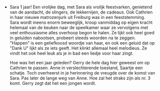 - Sara 1 jaar! Een vrolijke dag, met Sara als vrolijk feestvarken, genietend van de aandacht, de slingers, de lekkernijen, de cadeaus. Ook Cathrien in haar nieuwe matrozenjurk uit Freiburg was in een feeststemming. Sara wordt ineens enorm beweeglijk, kroop vanmiddag op eigen kracht helemaal van de keuken naar de speelkamer waar ze vervolgens met veel enthousiasme alles overhoop begon te halen. Ze lijkt ook heel goed in geluiden nabootsen, probeert steeds woorden na te zeggen. "Happen" is een geliefkoosd woordje van haar, en ook een geluid dat op "Dank U" lijkt als ze iets geeft. Het klinkt allemaal heel melodieus. Ze vindt het ook heel leuk als je in bad een liedje voor haar zingt.
  
  Hoe was het een jaar geleden? Gerry de hele dag hier geweest om op Cathrien te passen. Anne in verslechterende toestand, Saartje een schatje. Toch overheerst in je herinnering de vreugde over de komst van Sara. Pas later de lange weg van Anne. Hoe zal het straks zijn als nr. 3 komt. Gerry zegt dat het een jongen wordt.